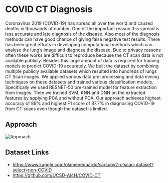 # COVID CT Diagnosis

Coronavirus 2019 (COVID-19) has spread all over
the world and caused deaths in thousands of number. One of the
important reason this spread is less accurate and late diagnosis
of the disease. Also most of the diagnosis methods can have
good chance of giving false negative test results. There has been
great efforts in developing computational methods which can
analyse the lung’s image and diagnose the disease. Due to privacy
reasons often these works are difficult to reproduce because the
CT scan data is not available publicly. Besides this large amount
of data is required for training models to predict COVID-19
accurately. We built the dataset by combining multiple publicly
available datasets which resulted into hundreds of lungs CT Scan
images. We applied various data pre-processing and data mining
techniques on these datasets and trained various classification
models. Specifically we used RESNET-50 pre-trained model for
feature extraction from images. Then we trained SVM, KNN and
DNN on the extracted features by applying PCA and without
PCA. Our approach achieves highest accuracy of 89% and
highest F1 score of 87.7% in diagnosing COVID-19 from CT
scans even though the dataset is limited.

## Approach
![Approach](https://user-images.githubusercontent.com/27214644/128904733-6e28e19a-1463-4bf4-8c93-edd438e7785d.png)

## Dataset Links
- https://www.kaggle.com/plameneduardo/sarscov2-ctscan-dataset?select=non-COVID
- https://github.com/UCSD-AI4H/COVID-CT
